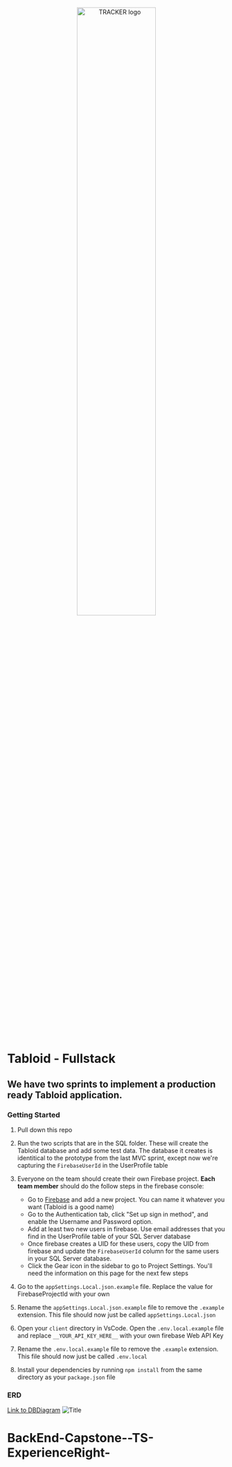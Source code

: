 <br/>
<p align="center">
    <a >
        <img width="60%" src="https://res.cloudinary.com/triggsumms/image/upload/v1602299129/rnggbd2lil1lquckptgh.jpg"  alt="TRACKER logo">
    </a>
</p>

<br/>

# Tabloid - Fullstack

## We have two sprints to implement a production ready Tabloid application.

### Getting Started

1. Pull down this repo

1. Run the two scripts that are in the SQL folder. These will create the Tabloid database and add some test data. The database it creates is identitical to the prototype from the last MVC sprint, except now we're capturing the `FirebaseUserId` in the UserProfile table

1. Everyone on the team should create their own Firebase project. **Each team member** should do the follow steps in the firebase console:

   - Go to [Firebase](https://console.firebase.google.com/u/0/) and add a new project. You can name it whatever you want (Tabloid is a good name)
   - Go to the Authentication tab, click "Set up sign in method", and enable the Username and Password option.
   - Add at least two new users in firebase. Use email addresses that you find in the UserProfile table of your SQL Server database
   - Once firebase creates a UID for these users, copy the UID from firebase and update the `FirebaseUserId` column for the same users in your SQL Server database.
   - Click the Gear icon in the sidebar to go to Project Settings. You'll need the information on this page for the next few steps

1. Go to the `appSettings.Local.json.example` file. Replace the value for FirebaseProjectId with your own

1. Rename the `appSettings.Local.json.example` file to remove the `.example` extension. This file should now just be called `appSettings.Local.json`

1. Open your `client` directory in VsCode. Open the `.env.local.example` file and replace `__YOUR_API_KEY_HERE__` with your own firebase Web API Key

1. Rename the `.env.local.example` file to remove the `.example` extension. This file should now just be called `.env.local`

1. Install your dependencies by running `npm install` from the same directory as your `package.json` file

### ERD
[Link to DBDiagram](https://dbdiagram.io/d/5f7de4e43a78976d7b76bccd)
![Title](https://res.cloudinary.com/dhduglm4j/image/upload/v1602085969/TabloidERD_wbp2ya.png)

# BackEnd-Capstone--TS-ExperienceRight-
